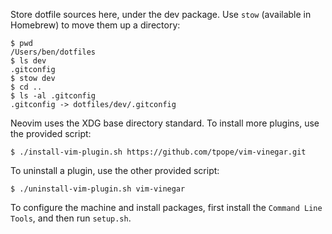 Store dotfile sources here, under the dev package. Use `stow` (available in
Homebrew) to move them up a directory:

```
$ pwd
/Users/ben/dotfiles
$ ls dev
.gitconfig
$ stow dev
$ cd ..
$ ls -al .gitconfig
.gitconfig -> dotfiles/dev/.gitconfig
```

Neovim uses the XDG base directory standard. To install more plugins, use the provided script:

```
$ ./install-vim-plugin.sh https://github.com/tpope/vim-vinegar.git
```

To uninstall a plugin, use the other provided script:

```
$ ./uninstall-vim-plugin.sh vim-vinegar
```

To configure the machine and install packages, first install the `Command
Line Tools`, and then run `setup.sh`.
